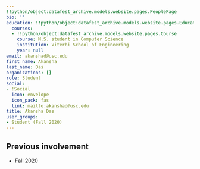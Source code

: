 ```yaml
---
!!python/object:datafest_archive.models.website.pages.PeoplePage
bio: ''
education: !!python/object:datafest_archive.models.website.pages.Education
  courses:
  - !!python/object:datafest_archive.models.website.pages.Course
    course: M.S. student in Computer Science
    institution: Viterbi School of Engineering
    year: null
email: akanshad@usc.edu
first_name: Akansha
last_name: Das
organizations: []
role: Student
social:
- !Social
  icon: envelope
  icon_pack: fas
  link: mailto:akanshad@usc.edu
title: Akansha Das
user_groups:
- Student (Fall 2020)
---
```



## Previous involvement

* Fall 2020

